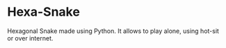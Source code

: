 # Hexa-Snake
Hexagonal Snake made using Python. It allows to play alone, using hot-sit or over internet. 

